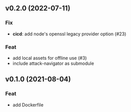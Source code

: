 ## v0.2.0 (2022-07-11)

### Fix

- **cicd**: add node's openssl legacy provider option (#23)

### Feat

- add local assets for offline use (#3)
- include attack-navigator as submodule

## v0.1.0 (2021-08-04)

### Feat

- add Dockerfile
